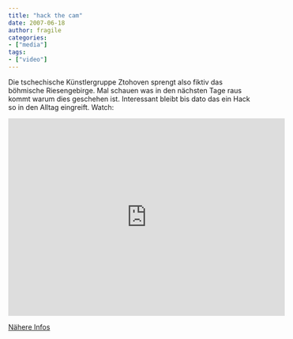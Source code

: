 ```yaml
---
title: "hack the cam"
date: 2007-06-18
author: fragile
categories:
- ["media"]
tags:
- ["video"]
---
```

Die tschechische Künstlergruppe Ztohoven sprengt also fiktiv das böhmische Riesengebirge. Mal schauen was in den nächsten Tage raus kommt warum dies geschehen ist. Interessant bleibt bis dato das ein Hack so in den Alltag eingreift. Watch:

<iframe width="560" height="400" src="https://www.youtube.com/embed/MzaN2x8qXcM" frameborder="0" allow="accelerometer; autoplay; encrypted-media; gyroscope; picture-in-picture" allowfullscreen></iframe>


<a href="http://www.heise.de/newsticker/meldung/91280/from/rss09">Nähere Infos</a>